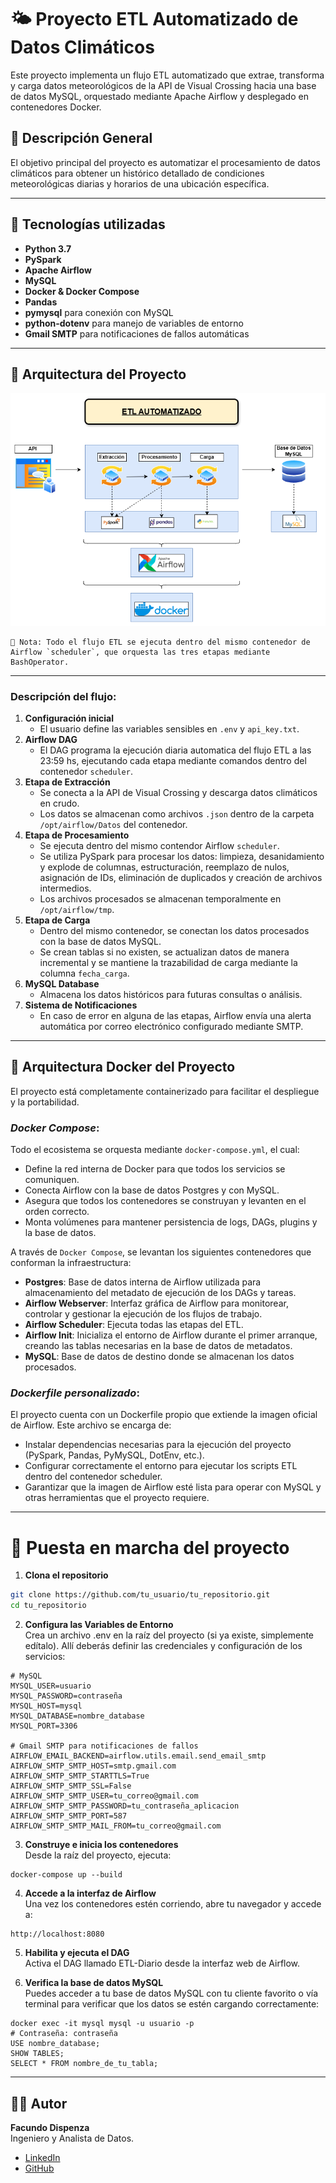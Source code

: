 # 🌤️ Proyecto ETL Automatizado de Datos Climáticos
Este proyecto implementa un flujo ETL automatizado que extrae, transforma y carga datos meteorológicos de la API de Visual Crossing hacia una base de datos MySQL, orquestado mediante Apache Airflow y desplegado en contenedores Docker.

## 🚀 Descripción General

El objetivo principal del proyecto es automatizar el procesamiento de datos climáticos para obtener un histórico detallado de condiciones meteorológicas diarias y horarios de una ubicación específica.

---

## 🚀 Tecnologías utilizadas

- **Python 3.7**
- **PySpark**
- **Apache Airflow**
- **MySQL**
- **Docker & Docker Compose**
- **Pandas**
- **pymysql** para conexión con MySQL
- **python-dotenv** para manejo de variables de entorno
- **Gmail SMTP** para notificaciones de fallos automáticas

---

## 🧩 Arquitectura del Proyecto

![Arquitectura del Proyecto](docs/ArquitecturaETL.png)

    📌 Nota: Todo el flujo ETL se ejecuta dentro del mismo contenedor de Airflow `scheduler`, que orquesta las tres etapas mediante BashOperator.


---

### Descripción del flujo:

1. **Configuración inicial**
    - El usuario define las variables sensibles en `.env` y `api_key.txt`.
2. **Airflow DAG** 
    - El DAG programa la ejecución diaria automatica del flujo ETL a las 23:59 hs, ejecutando cada etapa mediante comandos dentro del contenedor `scheduler`.
3. **Etapa de Extracción** 
    - Se conecta a la API de Visual Crossing y descarga datos climáticos en crudo.
    - Los datos se almacenan como archivos `.json` dentro de la carpeta `/opt/airflow/Datos` del contenedor.
4. **Etapa de Procesamiento**
    - Se ejecuta dentro del mismo contendor Airflow `scheduler`.
    - Se utiliza PySpark para procesar los datos: limpieza, desanidamiento y explode de columnas, estructuración, reemplazo de nulos, asignación de IDs, eliminación de duplicados y creación de archivos intermedios.
    - Los archivos procesados se almacenan temporalmente en `/opt/airflow/tmp`.
5. **Etapa de Carga**
    - Dentro del mismo contenedor, se conectan los datos procesados con la base de datos MySQL.
    - Se crean tablas si no existen, se actualizan datos de manera incremental y se mantiene la trazabilidad de carga mediante la columna `fecha_carga`.
6. **MySQL Database**
    - Almacena los datos históricos para futuras consultas o análisis.
7. **Sistema de Notificaciones**
    - En caso de error en alguna de las etapas, Airflow envía una alerta automática por correo electrónico configurado mediante SMTP.

---

## 🐳 Arquitectura Docker del Proyecto
El proyecto está completamente containerizado para facilitar el despliegue y la portabilidad.
### *Docker Compose*: 
Todo el ecosistema se orquesta mediante `docker-compose.yml`, el cual:
+ Define la red interna de Docker para que todos los servicios se comuniquen.
+ Conecta Airflow con la base de datos Postgres y con MySQL.
+ Asegura que todos los contenedores se construyan y levanten en el orden correcto.
+ Monta volúmenes para mantener persistencia de logs, DAGs, plugins y la base de datos.

A través de `Docker Compose`, se levantan los siguientes contenedores que conforman la infraestructura:
- **Postgres**: Base de datos interna de Airflow utilizada para almacenamiento del metadato de ejecución de los DAGs y tareas.
- **Airflow Webserver**: Interfaz gráfica de Airflow para monitorear, controlar y gestionar la ejecución de los flujos de trabajo.
- **Airflow Scheduler**: Ejecuta todas las etapas del ETL.
- **Airflow Init**: Inicializa el entorno de Airflow durante el primer arranque, creando las tablas necesarias en la base de datos de metadatos.
- **MySQL**: Base de datos de destino donde se almacenan los datos procesados.
### *Dockerfile personalizado*:
El proyecto cuenta con un Dockerfile propio que extiende la imagen oficial de Airflow.
Este archivo se encarga de:
- Instalar dependencias necesarias para la ejecución del proyecto (PySpark, Pandas, PyMySQL, DotEnv, etc.).
- Configurar correctamente el entorno para ejecutar los scripts ETL dentro del contenedor scheduler.
- Garantizar que la imagen de Airflow esté lista para operar con MySQL y otras herramientas que el proyecto requiere.

--- 

# 🚀 Puesta en marcha del proyecto
1. **Clona el repositorio**
```bash
git clone https://github.com/tu_usuario/tu_repositorio.git
cd tu_repositorio
```

2. **Configura las Variables de Entorno**  
Crea un archivo .env en la raíz del proyecto (si ya existe, simplemente edítalo).
Allí deberás definir las credenciales y configuración de los servicios:

```
# MySQL
MYSQL_USER=usuario
MYSQL_PASSWORD=contraseña
MYSQL_HOST=mysql
MYSQL_DATABASE=nombre_database
MYSQL_PORT=3306

# Gmail SMTP para notificaciones de fallos
AIRFLOW_EMAIL_BACKEND=airflow.utils.email.send_email_smtp
AIRFLOW_SMTP_SMTP_HOST=smtp.gmail.com
AIRFLOW_SMTP_SMTP_STARTTLS=True
AIRFLOW_SMTP_SMTP_SSL=False
AIRFLOW_SMTP_SMTP_USER=tu_correo@gmail.com
AIRFLOW_SMTP_SMTP_PASSWORD=tu_contraseña_aplicacion
AIRFLOW_SMTP_SMTP_PORT=587
AIRFLOW_SMTP_SMTP_MAIL_FROM=tu_correo@gmail.com
```

3. **Construye e inicia los contenedores**  
Desde la raíz del proyecto, ejecuta:
```
docker-compose up --build
```

4. **Accede a la interfaz de Airflow**  
Una vez los contenedores estén corriendo, abre tu navegador y accede a:
```
http://localhost:8080
```

5. **Habilita y ejecuta el DAG**  
Activa el DAG llamado ETL-Diario desde la interfaz web de Airflow.

6. **Verifica la base de datos MySQL**  
Puedes acceder a tu base de datos MySQL con tu cliente favorito o vía terminal para verificar que los datos se estén cargando correctamente:
```
docker exec -it mysql mysql -u usuario -p
# Contraseña: contraseña
USE nombre_database;
SHOW TABLES;
SELECT * FROM nombre_de_tu_tabla;
```

---
## 👨‍💻 Autor

**Facundo Dispenza**  
Ingeniero y Analista de Datos.

- [LinkedIn](https://www.linkedin.com/in/facundo-dispenza)
- [GitHub](https://github.com/Facu6)
